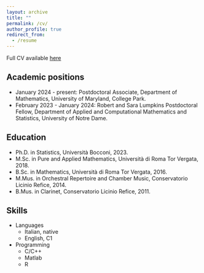 ```yaml
---
layout: archive
title: ""
permalink: /cv/
author_profile: true
redirect_from:
  - /resume
---
```


Full CV available [here](/files/cv1124.pdf)

Academic positions
------
* January 2024 - present: Postdoctoral Associate, Department of Mathematics, University of Maryland, College Park. 
* February 2023 - January 2024: Robert and Sara Lumpkins Postdoctoral Fellow, Department of Applied and Computational Mathematics and Statistics, University of Notre Dame.

Education
------
* Ph.D. in Statistics, Università Bocconi, 2023.
* M.Sc. in Pure and Applied Mathematics, Università di Roma Tor Vergata, 2018.
* B.Sc. in Mathematics, Università di Roma Tor Vergata, 2016.
* M.Mus. in Orchestral Repertoire and Chamber Music, Conservatorio Licinio Refice, 2014.
* B.Mus. in Clarinet, Conservatorio Licinio Refice, 2011.

Skills
------
* Languages
  * Italian, native
  * English, C1 
* Programming
  * C/C++
  * Matlab
  * R
